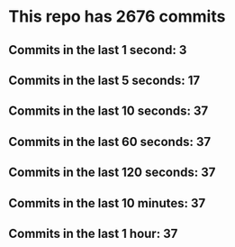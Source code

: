 # This repo has 2676 commits

## Commits in the last 1 second: 3
## Commits in the last 5 seconds: 17
## Commits in the last 10 seconds: 37
## Commits in the last 60 seconds: 37
## Commits in the last 120 seconds: 37
## Commits in the last 10 minutes: 37
## Commits in the last 1 hour: 37
